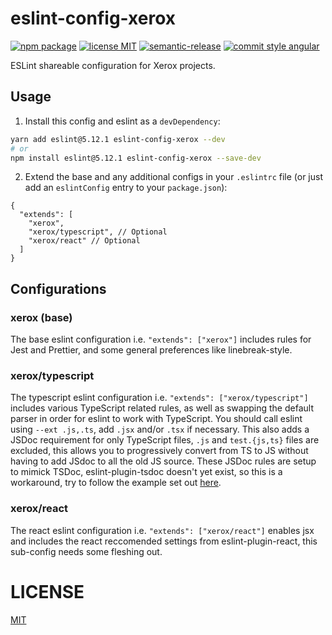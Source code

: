 # eslint-config-xerox
[![npm package](https://img.shields.io/npm/v/eslint-config-xerox.svg?style=flat-square)](https://www.npmjs.com/package/eslint-config-xerox) [![license MIT](https://img.shields.io/npm/l/eslint-config-xerox.svg?style=flat-square)](./LICENSE) [![semantic-release](https://img.shields.io/badge/%20%20%F0%9F%93%A6%F0%9F%9A%80-semantic--release-e10079.svg?style=flat-square)](https://github.com/semantic-release/semantic-release) [![commit style angular](https://img.shields.io/static/v1.svg?label=commit%20style&message=angular&color=blueviolet&style=flat-square)](https://github.com/angular/angular.js/blob/master/DEVELOPERS.md#-git-commit-guidelines)

ESLint shareable configuration for Xerox projects.

## Usage
1. Install this config and eslint as a `devDependency`:
```bash
yarn add eslint@5.12.1 eslint-config-xerox --dev
# or
npm install eslint@5.12.1 eslint-config-xerox --save-dev
```
2. Extend the base and any additional configs in your `.eslintrc` file (or just add an `eslintConfig` entry to your `package.json`):
```jsonc
{
  "extends": [
    "xerox",
    "xerox/typescript", // Optional
    "xerox/react" // Optional
  ]
}
```

## Configurations
### xerox (base)
The base eslint configuration i.e. `"extends": ["xerox"]` includes rules for Jest and Prettier, and some general preferences like linebreak-style.
### xerox/typescript
The typescript eslint configuration i.e. `"extends": ["xerox/typescript"]` includes various TypeScript related rules, as well as swapping the default parser in order for eslint to work with TypeScript. You should call eslint using `--ext .js,.ts`, add `.jsx` and/or `.tsx` if necessary. This also adds a JSDoc requirement for only TypeScript files, `.js` and `test.{js,ts}` files are excluded, this allows you to progressively convert from TS to JS without having to add JSdoc to all the old JS source. These JSDoc rules are setup to mimick TSDoc, eslint-plugin-tsdoc doesn't yet exist, so this is a workaround, try to follow the example set out [here](https://github.com/Microsoft/tsdoc).
### xerox/react
The react eslint configuration i.e. `"extends": ["xerox/react"]` enables jsx and includes the react reccomended settings from eslint-plugin-react, this sub-config needs some fleshing out.

# LICENSE
[MIT](./LICENSE)

